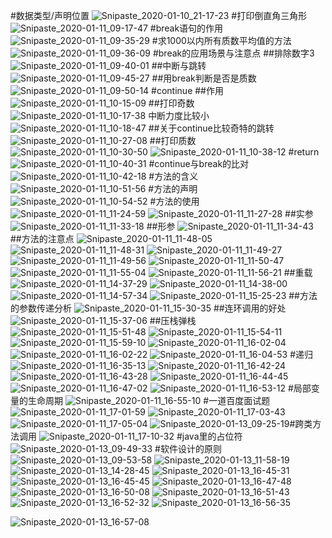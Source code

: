 #数据类型/声明位置
![Snipaste_2020-01-10_21-17-23](media/15787272003028/Snipaste_2020-01-10_21-17-23.png)
#打印倒直角三角形
![Snipaste_2020-01-11_09-17-47](media/15787272003028/Snipaste_2020-01-11_09-17-47.png)
#break语句的作用
![Snipaste_2020-01-11_09-35-29](media/15787272003028/Snipaste_2020-01-11_09-35-29.png)
#求1000以内所有质数平均值的方法
![Snipaste_2020-01-11_09-36-09](media/15787272003028/Snipaste_2020-01-11_09-36-09.png)
#break的应用场景与注意点
##排除数字3
![Snipaste_2020-01-11_09-40-01](media/15787272003028/Snipaste_2020-01-11_09-40-01.png)
##中断与跳转
![Snipaste_2020-01-11_09-45-27](media/15787272003028/Snipaste_2020-01-11_09-45-27.png)
##用break判断是否是质数
![Snipaste_2020-01-11_09-50-14](media/15787272003028/Snipaste_2020-01-11_09-50-14.png)
#continue
##作用
![Snipaste_2020-01-11_10-15-09](media/15787272003028/Snipaste_2020-01-11_10-15-09.png)
##打印奇数
![Snipaste_2020-01-11_10-17-38](media/15787272003028/Snipaste_2020-01-11_10-17-38.png)
中断力度比较小
![Snipaste_2020-01-11_10-18-47](media/15787272003028/Snipaste_2020-01-11_10-18-47.png)
##关于continue比较奇特的跳转
![Snipaste_2020-01-11_10-27-08](media/15787272003028/Snipaste_2020-01-11_10-27-08.png)
##打印质数
![Snipaste_2020-01-11_10-30-50](media/15787272003028/Snipaste_2020-01-11_10-30-50.png)
![Snipaste_2020-01-11_10-38-12](media/15787272003028/Snipaste_2020-01-11_10-38-12.png)
#return
![Snipaste_2020-01-11_10-40-31](media/15787272003028/Snipaste_2020-01-11_10-40-31.png)
#continue与break的比对
![Snipaste_2020-01-11_10-42-18](media/15787272003028/Snipaste_2020-01-11_10-42-18.png)
#方法的含义
![Snipaste_2020-01-11_10-51-56](media/15787272003028/Snipaste_2020-01-11_10-51-56.png)
#方法的声明
![Snipaste_2020-01-11_10-54-52](media/15787272003028/Snipaste_2020-01-11_10-54-52.png)
#方法的使用
![Snipaste_2020-01-11_11-24-59](media/15787272003028/Snipaste_2020-01-11_11-24-59.png)
![Snipaste_2020-01-11_11-27-28](media/15787272003028/Snipaste_2020-01-11_11-27-28.png)
##实参
![Snipaste_2020-01-11_11-33-18](media/15787272003028/Snipaste_2020-01-11_11-33-18.png)
##形参
![Snipaste_2020-01-11_11-34-43](media/15787272003028/Snipaste_2020-01-11_11-34-43.png)
##方法的注意点
![Snipaste_2020-01-11_11-48-05](media/15787272003028/Snipaste_2020-01-11_11-48-05.png)
![Snipaste_2020-01-11_11-48-31](media/15787272003028/Snipaste_2020-01-11_11-48-31.png)
![Snipaste_2020-01-11_11-49-27](media/15787272003028/Snipaste_2020-01-11_11-49-27.png)
![Snipaste_2020-01-11_11-49-56](media/15787272003028/Snipaste_2020-01-11_11-49-56.png)
![Snipaste_2020-01-11_11-50-47](media/15787272003028/Snipaste_2020-01-11_11-50-47.png)
![Snipaste_2020-01-11_11-55-04](media/15787272003028/Snipaste_2020-01-11_11-55-04.png)
![Snipaste_2020-01-11_11-56-21](media/15787272003028/Snipaste_2020-01-11_11-56-21.png)
##重载
![Snipaste_2020-01-11_14-37-29](media/15787272003028/Snipaste_2020-01-11_14-37-29.png)
![Snipaste_2020-01-11_14-38-00](media/15787272003028/Snipaste_2020-01-11_14-38-00.png)
![Snipaste_2020-01-11_14-57-34](media/15787272003028/Snipaste_2020-01-11_14-57-34.png)
![Snipaste_2020-01-11_15-25-23](media/15787272003028/Snipaste_2020-01-11_15-25-23.png)
##方法的参数传递分析
![Snipaste_2020-01-11_15-30-35](media/15787272003028/Snipaste_2020-01-11_15-30-35.png)
##连环调用的好处
![Snipaste_2020-01-11_15-37-06](media/15787272003028/Snipaste_2020-01-11_15-37-06.png)
##压栈弹栈
![Snipaste_2020-01-11_15-51-48](media/15787272003028/Snipaste_2020-01-11_15-51-48.png)
![Snipaste_2020-01-11_15-54-11](media/15787272003028/Snipaste_2020-01-11_15-54-11.png)
![Snipaste_2020-01-11_15-59-10](media/15787272003028/Snipaste_2020-01-11_15-59-10.png)
![Snipaste_2020-01-11_16-02-04](media/15787272003028/Snipaste_2020-01-11_16-02-04.png)
![Snipaste_2020-01-11_16-02-22](media/15787272003028/Snipaste_2020-01-11_16-02-22.png)
![Snipaste_2020-01-11_16-04-53](media/15787272003028/Snipaste_2020-01-11_16-04-53.png)
#递归
![Snipaste_2020-01-11_16-35-13](media/15787272003028/Snipaste_2020-01-11_16-35-13.png)
![Snipaste_2020-01-11_16-42-24](media/15787272003028/Snipaste_2020-01-11_16-42-24.png)
![Snipaste_2020-01-11_16-43-28](media/15787272003028/Snipaste_2020-01-11_16-43-28.png)
![Snipaste_2020-01-11_16-44-45](media/15787272003028/Snipaste_2020-01-11_16-44-45.png)
![Snipaste_2020-01-11_16-47-02](media/15787272003028/Snipaste_2020-01-11_16-47-02.png)
![Snipaste_2020-01-11_16-53-12](media/15787272003028/Snipaste_2020-01-11_16-53-12.png)
#局部变量的生命周期
![Snipaste_2020-01-11_16-55-10](media/15787272003028/Snipaste_2020-01-11_16-55-10.png)
#一道百度面试题
![Snipaste_2020-01-11_17-01-59](media/15787272003028/Snipaste_2020-01-11_17-01-59.png)
![Snipaste_2020-01-11_17-03-43](media/15787272003028/Snipaste_2020-01-11_17-03-43.png)
![Snipaste_2020-01-11_17-05-04](media/15787272003028/Snipaste_2020-01-11_17-05-04.png)
![Snipaste_2020-01-13_09-25-19](media/15787272003028/Snipaste_2020-01-13_09-25-19.png)#跨类方法调用
![Snipaste_2020-01-11_17-10-32](media/15787272003028/Snipaste_2020-01-11_17-10-32.png)
#java里的占位符
![Snipaste_2020-01-13_09-49-33](media/15787272003028/Snipaste_2020-01-13_09-49-33.png)
#软件设计的原则
![Snipaste_2020-01-13_09-53-58](media/15787272003028/Snipaste_2020-01-13_09-53-58.png)
![Snipaste_2020-01-13_11-58-19](media/15787272003028/Snipaste_2020-01-13_11-58-19.png)
![Snipaste_2020-01-13_14-28-45](media/15787272003028/Snipaste_2020-01-13_14-28-45.png)
![Snipaste_2020-01-13_16-45-31](media/15787272003028/Snipaste_2020-01-13_16-45-31.png)
![Snipaste_2020-01-13_16-45-45](media/15787272003028/Snipaste_2020-01-13_16-45-45.png)
![Snipaste_2020-01-13_16-47-48](media/15787272003028/Snipaste_2020-01-13_16-47-48.png)
![Snipaste_2020-01-13_16-50-08](media/15787272003028/Snipaste_2020-01-13_16-50-08.png)
![Snipaste_2020-01-13_16-51-43](media/15787272003028/Snipaste_2020-01-13_16-51-43.png)
![Snipaste_2020-01-13_16-52-32](media/15787272003028/Snipaste_2020-01-13_16-52-32.png)
![Snipaste_2020-01-13_16-56-35](media/15787272003028/Snipaste_2020-01-13_16-56-35.png)

![Snipaste_2020-01-13_16-57-08](media/15787272003028/Snipaste_2020-01-13_16-57-08.png)
